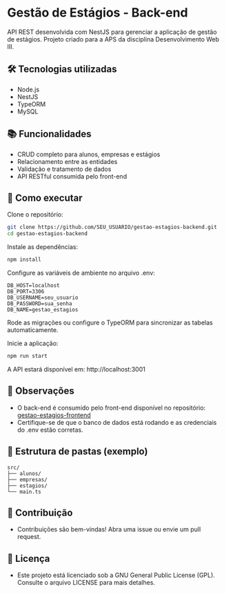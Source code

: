 # Gestão de Estágios - Back-end

API REST desenvolvida com NestJS para gerenciar a aplicação de gestão de estágios. Projeto criado para a APS da disciplina Desenvolvimento Web III.

## 🛠️ Tecnologias utilizadas

- Node.js
- NestJS
- TypeORM
- MySQL

## 📚 Funcionalidades

- CRUD completo para alunos, empresas e estágios
- Relacionamento entre as entidades
- Validação e tratamento de dados
- API RESTful consumida pelo front-end

## 🚀 Como executar

Clone o repositório:

```bash
git clone https://github.com/SEU_USUARIO/gestao-estagios-backend.git
cd gestao-estagios-backend
```

Instale as dependências:

```bash
npm install
```

Configure as variáveis de ambiente no arquivo .env:

```
DB_HOST=localhost
DB_PORT=3306
DB_USERNAME=seu_usuario
DB_PASSWORD=sua_senha
DB_NAME=gestao_estagios
```

Rode as migrações ou configure o TypeORM para sincronizar as tabelas automaticamente.

Inicie a aplicação:

```bash
npm run start
```

A API estará disponível em: http://localhost:3001

## 📌 Observações

- O back-end é consumido pelo front-end disponível no repositório: [gestao-estagios-frontend](https://github.com/LucasSaviolo/gestao-estagios-frontend)
- Certifique-se de que o banco de dados está rodando e as credenciais do .env estão corretas.

## 📁 Estrutura de pastas (exemplo)

```
src/
├── alunos/
├── empresas/
├── estagios/
└── main.ts
```

## 🤝 Contribuição

- Contribuições são bem-vindas! Abra uma issue ou envie um pull request.

## 📄 Licença

- Este projeto está licenciado sob a GNU General Public License (GPL). Consulte o arquivo LICENSE para mais detalhes.

